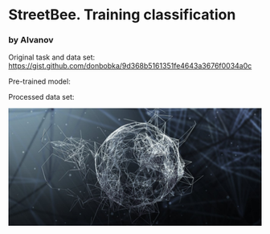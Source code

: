 # StreetBee. Training classification
### by AIvanov
 

Original task and data set: https://gist.github.com/donbobka/9d368b5161351fe4643a3676f0034a0c

Pre-trained model: 

Processed data set:

![alt text](https://github.com/JonyferBlack/street_bee/blob/master/logo.jpg)
